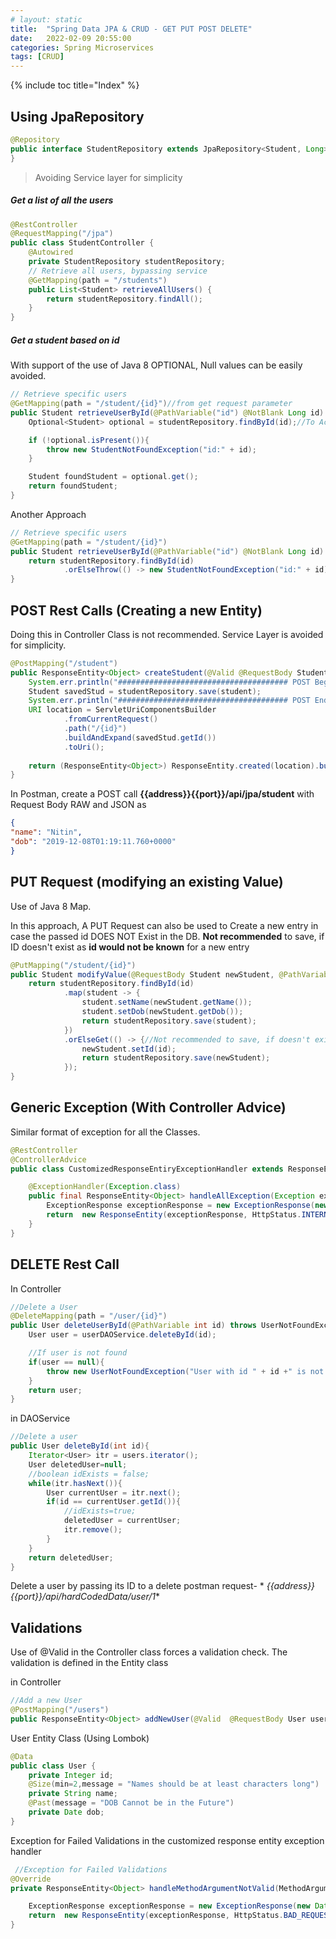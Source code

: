 ```yaml
---
# layout: static
title:  "Spring Data JPA & CRUD - GET PUT POST DELETE"
date:   2022-02-09 20:55:00
categories: Spring Microservices
tags: [CRUD]
---
```


{% include toc title="Index" %}

## Using JpaRepository

```java
@Repository
public interface StudentRepository extends JpaRepository<Student, Long> {
}
```

> Avoiding Service layer for simplicity

##### Get a list of all the users

```java
@RestController
@RequestMapping("/jpa")
public class StudentController {
	@Autowired
	private StudentRepository studentRepository;
	// Retrieve all users, bypassing service
	@GetMapping(path = "/students")
	public List<Student> retrieveAllUsers() {
		return studentRepository.findAll();
	}
}
```

##### Get a student based on id

With support of the use of Java 8 OPTIONAL, Null values can be easily avoided.

```java
// Retrieve specific users
@GetMapping(path = "/student/{id}")//from get request parameter
public Student retrieveUserById(@PathVariable("id") @NotBlank Long id) {
    Optional<Student> optional = studentRepository.findById(id);//To Accommodate Null return

    if (!optional.isPresent()){
        throw new StudentNotFoundException("id:" + id);
    }

    Student foundStudent = optional.get();
    return foundStudent;
}
```

Another Approach

```java
// Retrieve specific users
@GetMapping(path = "/student/{id}")
public Student retrieveUserById(@PathVariable("id") @NotBlank Long id) {
    return studentRepository.findById(id)
            .orElseThrow(() -> new StudentNotFoundException("id:" + id));
}
```

## POST Rest Calls (Creating a new Entity)

Doing this in Controller Class is not recommended. Service Layer is avoided for
simplicity.

```java
@PostMapping("/student")
public ResponseEntity<Object> createStudent(@Valid @RequestBody Student student){
    System.err.println("###################################### POST Begins ######################################");
    Student savedStud = studentRepository.save(student);
    System.err.println("###################################### POST Ends ######################################");
    URI location = ServletUriComponentsBuilder
            .fromCurrentRequest()
            .path("/{id}")
            .buildAndExpand(savedStud.getId())
            .toUri();
    
    return (ResponseEntity<Object>) ResponseEntity.created(location).build();
}
```

In Postman, create a POST call **{{address}}{{port}}/api/jpa/student** with
Request Body RAW and JSON as

```json
{
"name": "Nitin",
"dob": "2019-12-08T01:19:11.760+0000"
}
```

## PUT Request (modifying an existing Value)

Use of Java 8 Map.

In this approach, A PUT Request can also be used to Create a new entry in case
the passed id DOES NOT Exist in the DB.
**Not recommended** to save, if ID doesn't exist as **id would not be known**
for a new entry

```java
@PutMapping("/student/{id}")
public Student modifyValue(@RequestBody Student newStudent, @PathVariable Long id){
    return studentRepository.findById(id)
            .map(student -> {
                student.setName(newStudent.getName());
                student.setDob(newStudent.getDob());
                return studentRepository.save(student);
            })
            .orElseGet(() -> {//Not recommended to save, if doesn't exist as ID WILL not be known for a new entry
                newStudent.setId(id);
                return studentRepository.save(newStudent);
            });
}
```

## Generic Exception (With Controller Advice)

Similar format of exception for all the Classes.

```java
@RestController
@ControllerAdvice
public class CustomizedResponseEntiryExceptionHandler extends ResponseEntityExceptionHandler {

    @ExceptionHandler(Exception.class)
    public final ResponseEntity<Object> handleAllException(Exception ex, WebRequest request){
        ExceptionResponse exceptionResponse = new ExceptionResponse(new Date(), ex.getMessage(), request.getDescription(false));
        return  new ResponseEntity(exceptionResponse, HttpStatus.INTERNAL_SERVER_ERROR);
    }
}
```

## DELETE Rest Call

In Controller

```java
//Delete a User
@DeleteMapping(path = "/user/{id}")
public User deleteUserById(@PathVariable int id) throws UserNotFoundException {
    User user = userDAOService.deleteById(id);

    //If user is not found
    if(user == null){
        throw new UserNotFoundException("User with id " + id +" is not found");
    }
    return user;
}
```

in DAOService

```java
//Delete a user
public User deleteById(int id){
    Iterator<User> itr = users.iterator();
    User deletedUser=null;
    //boolean idExists = false;
    while(itr.hasNext()){
        User currentUser = itr.next();
        if(id == currentUser.getId()){
            //idExists=true;
            deletedUser = currentUser;
            itr.remove();
        }
    }
    return deletedUser;
}
```

Delete a user by passing its ID to a delete postman request- *
*{{address}}{{port}}/api/hardCodedData/user/1**

## Validations

Use of @Valid in the Controller class forces a validation check. The validation
is defined in the Entity class

in Controller

```java
//Add a new User
@PostMapping("/users")
public ResponseEntity<Object> addNewUser(@Valid  @RequestBody User user){
```

User Entity Class (Using Lombok)

```java
@Data
public class User {
	private Integer id;
	@Size(min=2,message = "Names should be at least characters long")
	private String name;
	@Past(message = "DOB Cannot be in the Future")
	private Date dob;
}
```

Exception for Failed Validations in the customized response entity exception
handler

```java
 //Exception for Failed Validations
@Override
private ResponseEntity<Object> handleMethodArgumentNotValid(MethodArgumentNotValidException ex, HttpHeaders headers, HttpStatus status, WebRequest request){

    ExceptionResponse exceptionResponse = new ExceptionResponse(new Date(), "Validation Failed", ex.getBindingResult().toString());
    return  new ResponseEntity(exceptionResponse, HttpStatus.BAD_REQUEST);
}
```